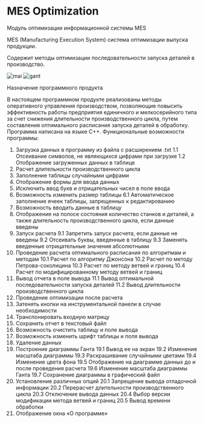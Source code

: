 # MES Optimization
 Модуль оптимизации информационной системы MES
 
 MES (Manufacturing Execution System) система оптимизации выпуска продукции.

 Содержит методы оптимизации последовательности запуска деталей в производство.

![mai](https://user-images.githubusercontent.com/87416228/198706062-f1b009c4-0b5d-40f5-a1ac-0a3e1e4cbf19.png)
![gant](https://user-images.githubusercontent.com/87416228/198706084-99c97074-12ec-43cb-aa44-d428312b5aec.png)

Назначение программного продукта

В настоящем программном продукте реализованы методы оперативного управления производством, позволяющие повысить эффективность работы предприятия единичного и мелкосерийного типа за счет снижения длительности производственного цикла, путем составления оптимального расписания запуска деталей в обработку. Программа написана на языке С++.
Функциональные возможности программы:
1.	Загрузка данных в программу из файла с расширением .txt
1.1	Отсеивание символов, не являющихся цифрами при загрузке
1.2	Отображение загруженных данных в таблице
2.	Расчет длительности производственного цикла
3.	Заполнение таблицы случайными цифрами
4.	Отображение формы для ввода данных
5.	Исключить ввод букв и отрицательных чисел в поле ввода
6.	Возможность изменить размер таблицы
6.1	Автоматическое заполнение ячеек таблицы, запрещенных к редактированию
7.	Возможность вводить данные в таблицу
8.	Отображение на полосе состояния количество станков и деталей, а также длительность производственного цикла, если данные введены
9.	Запуск расчета
9.1	Запретить запуск расчета, если данные не введены
9.2	Отсеивать буквы, введенные в таблицу
9.3	Заменять введенные отрицательные значения абсолютными
10.	 Проведение расчета оптимального расписания по алгоритмам и методам
10.1	Расчет по алгоритму Джонсона
10.2	Расчет по методу Петрова-соколицина
10.3	Расчет по методу ветвей и границ
10.4	Расчет по модифицированному методу ветвей и границ
11.	 Вывод отчета в поле вывода
11.1	Вывод оптимальной последовательности запуска деталей
11.2	Вывод длительности производственного цикла
12.	 Проведение оптимизации после расчета
13.	 Затенять кнопки на инструментальной панели в случае необходимости
14.	Транспонировать входную матрицу
15.	 Сохранить отчет в текстовый файл
16.	 Возможность очистить таблицу и поле вывода
17.	 Возможность изменить шрифт таблицы и поля вывода
18.	 Удаление данных
19.	 Построение диаграммы Ганта
19.1	Вывод ее на экран
19.2	Изменение масштаба диаграммы
19.3	Раскрашивание случайными цветами
19.4	Изменение цвета фона
19.5	Отображение на диаграмме данных до и после проведения расчета
19.6	Изменение масштаба диаграммы Ганта
19.7	Сохранение диаграммы в графический файл
20.	Установление различных опций
20.1	Запрещение вывода отладочной информации
20.2	Перерасчет длительности производственного цикла
20.3	Отключение вывода данных
20.4	Выбор версии модификации метода ветвей и границ
20.5	Вывод времени обработки
21.	 Отображение окна «О программе»
